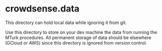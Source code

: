 crowdsense.data
===============
This directory can hold local data while ignoring it from git.

Use this directory to store on your dev machine the data from running
the MTurk procedures. All permanent storage of data should be elsewhere
(GCloud or AWS) since this directory is ignored from version control.
